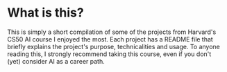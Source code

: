 # What is this?
This is simply a short compilation of some of the projects from Harvard's CS50 AI course I enjoyed the most. Each project has a README file that briefly explains the project's purpose, technicalities and usage.
To anyone reading this, I strongly recommend taking this course, even if you don't (yet) consider AI as a career path.
